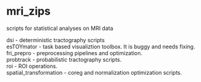 # mri_zips
scripts for statistical analyses on MRI data

dsi                     - deterministic tractography scripts  
esTOYmator              - task based visualiztion toolbox. It is buggy and needs fixing.  
fri_prepro              - preprocessing pipelines and optimization.  
probtrack               - probabilistic tractography scripts.  
roi                     - ROI operations.  
spatial_transformation  - coreg and normalization optimization scripts.
